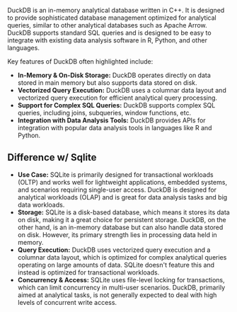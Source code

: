 DuckDB is an in-memory analytical database written in C++. It is designed to provide sophisticated database management optimized for analytical queries, similar to other analytical databases such as Apache Arrow. DuckDB supports standard SQL queries and is designed to be easy to integrate with existing data analysis software in R, Python, and other languages.

Key features of DuckDB often highlighted include:

- **In-Memory & On-Disk Storage:** DuckDB operates directly on data stored in main memory but also supports data stored on disk.
- **Vectorized Query Execution:** DuckDB uses a columnar data layout and vectorized query execution for efficient analytical query processing.
- **Support for Complex SQL Queries:** DuckDB supports complex SQL queries, including joins, subqueries, window functions, etc.
- **Integration with Data Analysis Tools:** DuckDB provides APIs for integration with popular data analysis tools in languages like R and Python.

## Difference w/ Sqlite

- **Use Case:** SQLite is primarily designed for transactional workloads (OLTP) and works well for lightweight applications, embedded systems, and scenarios requiring single-user access. DuckDB is designed for analytical workloads (OLAP) and is great for data analysis tasks and big data workloads.
- **Storage:** SQLite is a disk-based database, which means it stores its data on disk, making it a great choice for persistent storage. DuckDB, on the other hand, is an in-memory database but can also handle data stored on disk. However, its primary strength lies in processing data held in memory.
- **Query Execution:** DuckDB uses vectorized query execution and a columnar data layout, which is optimized for complex analytical queries operating on large amounts of data. SQLite doesn't feature this and instead is optimized for transactional workloads.
- **Concurrency & Access:** SQLite uses file-level locking for transactions, which can limit concurrency in multi-user scenarios. DuckDB, primarily aimed at analytical tasks, is not generally expected to deal with high levels of concurrent write access.
